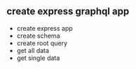## create express graphql app

- create express app
- create schema
- create root query
- get all data
- get single data